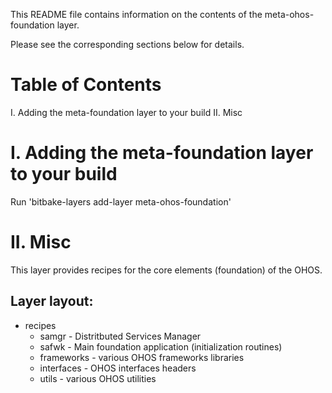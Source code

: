 This README file contains information on the contents of the meta-ohos-foundation layer.

Please see the corresponding sections below for details.

Table of Contents
=================

  I. Adding the meta-foundation layer to your build
 II. Misc


I. Adding the meta-foundation layer to your build
=================================================

Run 'bitbake-layers add-layer meta-ohos-foundation'

II. Misc
========

This layer provides recipes for the core elements (foundation) of
the OHOS.

## Layer layout:
 - recipes 
   - samgr - Distritbuted Services Manager 
   - safwk - Main foundation application (initialization routines)
   - frameworks - various OHOS frameworks libraries
   - interfaces - OHOS interfaces headers
   - utils      - various OHOS utilities
